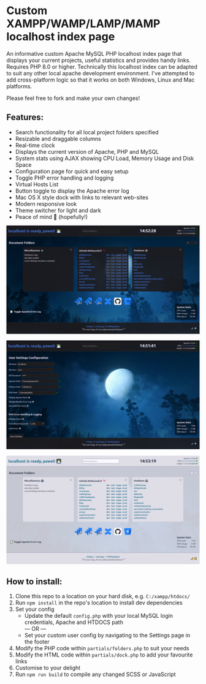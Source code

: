 # Custom XAMPP/WAMP/LAMP/MAMP localhost index page
An informative custom Apache MySQL PHP localhost index page that displays your current projects, useful statistics and provides handy links. Requires PHP 8.0 or higher.
Technically this localhost index can be adapted to suit any other local apache development environment. I've attempted to add cross-platform logic so that it works on both Windows, Linux and Mac platforms.

Please feel free to fork and make your own changes!

## Features:

- Search functionality for all local project folders specified
- Resizable and draggable columns
- Real-time clock
- Displays the current version of Apache, PHP and MySQL
- System stats using AJAX showing CPU Load, Memory Usage and Disk Space
- Configuration page for quick and easy setup
- Toggle PHP error handling and logging
- Virtual Hosts List
- Button toggle to display the Apache error log
- Mac OS X style dock with links to relevant web-sites
- Modern responsive look
- Theme switcher for light and dark
- Peace of mind 🧘 (hopefully!)

![search functionality](screenshots/index-dark.png)

![search functionality](screenshots/settings.png)

![search functionality](screenshots/index-light.png)

## How to install:

1. Clone this repo to a location on your hard disk, e.g. `C:/xampp/htdocs/`
2. Run `npm install` in the repo's location to install dev dependencies
3. Set your config
    - Update the default `config.php` with your local MySQL login credentials, Apache and HTDOCS path<br/>
     — OR —
    - Set your custom user config by navigating to the Settings page in the footer
4. Modify the PHP code within `partials/folders.php` to suit your needs
5. Modify the HTML code within `partials/dock.php` to add your favourite links
6. Customise to your delight
7. Run `npm run build` to compile any changed SCSS or JavaScript